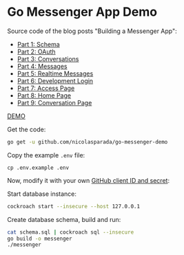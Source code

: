 # Go Messenger App Demo

Source code of the blog posts "Building a Messenger App":

- [Part 1: Schema](https://nicolasparada.netlify.com/posts/go-messenger-schema/)
- [Part 2: OAuth](https://nicolasparada.netlify.com/posts/go-messenger-oauth/)
- [Part 3: Conversations](https://nicolasparada.netlify.com/posts/go-messenger-conversations/)
- [Part 4: Messages](https://nicolasparada.netlify.com/posts/go-messenger-messages/)
- [Part 5: Realtime Messages](https://nicolasparada.netlify.com/posts/go-messenger-realtime-messages/)
- [Part 6: Development Login](https://nicolasparada.netlify.com/posts/go-messenger-dev-login/)
- [Part 7: Access Page](https://nicolasparada.netlify.com/posts/go-messenger-access-page/)
- [Part 8: Home Page](https://nicolasparada.netlify.com/posts/go-messenger-home-page/)
- [Part 9: Conversation Page](https://nicolasparada.netlify.com/posts/go-messenger-conversation-page/)

[DEMO](https://go-messenger-demo.herokuapp.com/)

Get the code:
```bash
go get -u github.com/nicolasparada/go-messenger-demo
```

Copy the example `.env` file:
```
cp .env.example .env
```
Now, modify it with your own [GitHub client ID and secret](https://github.com/settings/applications/new):

Start database instance:
```bash
cockroach start --insecure --host 127.0.0.1
```

Create database schema, build and run:
```bash
cat schema.sql | cockroach sql --insecure
go build -o messenger
./messenger
```
